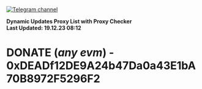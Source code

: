 [![Telegram channel](https://img.shields.io/endpoint?url=https://runkit.io/damiankrawczyk/telegram-badge/branches/master?url=https://t.me/n4z4v0d)](https://t.me/n4z4v0d) 

**Dynamic Updates Proxy List with Proxy Checker**  
**Last Updated: 19.12.23 08:12**

# DONATE (_any evm_) - 0xDEADf12DE9A24b47Da0a43E1bA70B8972F5296F2
